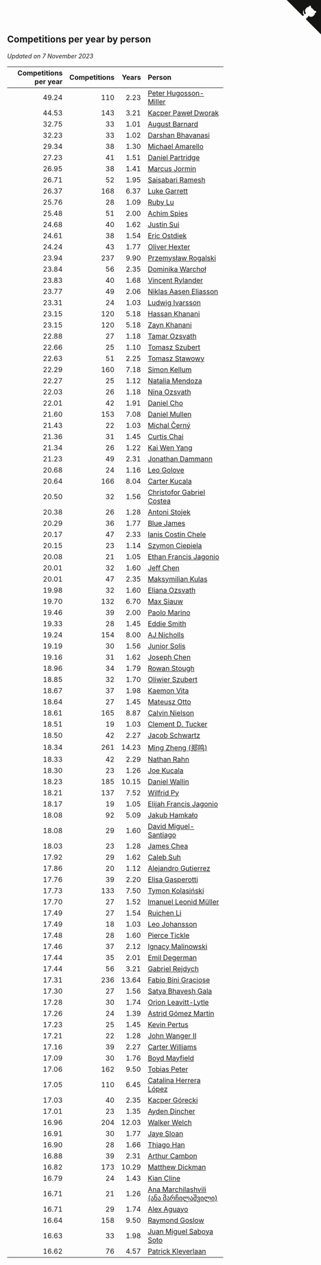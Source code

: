 ## Competitions per year by person

*Updated on  7 November 2023*

| Competitions per year | Competitions | Years | Person |
| ---: | ---: | ---: | :--- |
| 49.24 | 110 | 2.23 | [Peter Hugosson-Miller](https://www.worldcubeassociation.org/persons/2021HUGO01) |
| 44.53 | 143 | 3.21 | [Kacper Paweł Dworak](https://www.worldcubeassociation.org/persons/2020DWOR01) |
| 32.75 | 33 | 1.01 | [August Barnard](https://www.worldcubeassociation.org/persons/2022BARN21) |
| 32.23 | 33 | 1.02 | [Darshan Bhavanasi](https://www.worldcubeassociation.org/persons/2022BHAV01) |
| 29.34 | 38 | 1.30 | [Michael Amarello](https://www.worldcubeassociation.org/persons/2022AMAR09) |
| 27.23 | 41 | 1.51 | [Daniel Partridge](https://www.worldcubeassociation.org/persons/2022PART02) |
| 26.95 | 38 | 1.41 | [Marcus Jormin](https://www.worldcubeassociation.org/persons/2022JORM01) |
| 26.71 | 52 | 1.95 | [Saisabari Ramesh](https://www.worldcubeassociation.org/persons/2021RAME01) |
| 26.37 | 168 | 6.37 | [Luke Garrett](https://www.worldcubeassociation.org/persons/2017GARR05) |
| 25.76 | 28 | 1.09 | [Ruby Lu](https://www.worldcubeassociation.org/persons/2022LURU01) |
| 25.48 | 51 | 2.00 | [Achim Spies](https://www.worldcubeassociation.org/persons/2021SPIE01) |
| 24.68 | 40 | 1.62 | [Justin Sui](https://www.worldcubeassociation.org/persons/2022SUIJ01) |
| 24.61 | 38 | 1.54 | [Eric Ostdiek](https://www.worldcubeassociation.org/persons/2022OSTD01) |
| 24.24 | 43 | 1.77 | [Oliver Hexter](https://www.worldcubeassociation.org/persons/2022HEXT01) |
| 23.94 | 237 | 9.90 | [Przemysław Rogalski](https://www.worldcubeassociation.org/persons/2013ROGA02) |
| 23.84 | 56 | 2.35 | [Dominika Warchoł](https://www.worldcubeassociation.org/persons/2021WARC01) |
| 23.83 | 40 | 1.68 | [Vincent Rylander](https://www.worldcubeassociation.org/persons/2022RYLA01) |
| 23.77 | 49 | 2.06 | [Niklas Aasen Eliasson](https://www.worldcubeassociation.org/persons/2021ELIA01) |
| 23.31 | 24 | 1.03 | [Ludwig Ivarsson](https://www.worldcubeassociation.org/persons/2022IVAR01) |
| 23.15 | 120 | 5.18 | [Hassan Khanani](https://www.worldcubeassociation.org/persons/2018KHAN26) |
| 23.15 | 120 | 5.18 | [Zayn Khanani](https://www.worldcubeassociation.org/persons/2018KHAN28) |
| 22.88 | 27 | 1.18 | [Tamar Ozsvath](https://www.worldcubeassociation.org/persons/2022OZSV04) |
| 22.66 | 25 | 1.10 | [Tomasz Szubert](https://www.worldcubeassociation.org/persons/2022SZUB02) |
| 22.63 | 51 | 2.25 | [Tomasz Stawowy](https://www.worldcubeassociation.org/persons/2021STAW01) |
| 22.29 | 160 | 7.18 | [Simon Kellum](https://www.worldcubeassociation.org/persons/2016KELL12) |
| 22.27 | 25 | 1.12 | [Natalia Mendoza](https://www.worldcubeassociation.org/persons/2022MEND24) |
| 22.03 | 26 | 1.18 | [Nina Ozsvath](https://www.worldcubeassociation.org/persons/2022OZSV03) |
| 22.01 | 42 | 1.91 | [Daniel Cho](https://www.worldcubeassociation.org/persons/2021CHOD01) |
| 21.60 | 153 | 7.08 | [Daniel Mullen](https://www.worldcubeassociation.org/persons/2016MULL04) |
| 21.43 | 22 | 1.03 | [Michal Černý](https://www.worldcubeassociation.org/persons/2022CERN03) |
| 21.36 | 31 | 1.45 | [Curtis Chai](https://www.worldcubeassociation.org/persons/2022CHAI02) |
| 21.34 | 26 | 1.22 | [Kai Wen Yang](https://www.worldcubeassociation.org/persons/2022YANG19) |
| 21.23 | 49 | 2.31 | [Jonathan Dammann](https://www.worldcubeassociation.org/persons/2021DAMM01) |
| 20.68 | 24 | 1.16 | [Leo Golove](https://www.worldcubeassociation.org/persons/2022GOLO02) |
| 20.64 | 166 | 8.04 | [Carter Kucala](https://www.worldcubeassociation.org/persons/2015KUCA01) |
| 20.50 | 32 | 1.56 | [Christofor Gabriel Costea](https://www.worldcubeassociation.org/persons/2022COST03) |
| 20.38 | 26 | 1.28 | [Antoni Stojek](https://www.worldcubeassociation.org/persons/2022STOJ03) |
| 20.29 | 36 | 1.77 | [Blue James](https://www.worldcubeassociation.org/persons/2022JAME01) |
| 20.17 | 47 | 2.33 | [Ianis Costin Chele](https://www.worldcubeassociation.org/persons/2021CHEL01) |
| 20.15 | 23 | 1.14 | [Szymon Ciepiela](https://www.worldcubeassociation.org/persons/2022CIEP01) |
| 20.08 | 21 | 1.05 | [Ethan Francis Jagonio](https://www.worldcubeassociation.org/persons/2022JAGO03) |
| 20.01 | 32 | 1.60 | [Jeff Chen](https://www.worldcubeassociation.org/persons/2022CHEN19) |
| 20.01 | 47 | 2.35 | [Maksymilian Kulas](https://www.worldcubeassociation.org/persons/2021KULA02) |
| 19.98 | 32 | 1.60 | [Eliana Ozsvath](https://www.worldcubeassociation.org/persons/2022OZSV01) |
| 19.70 | 132 | 6.70 | [Max Siauw](https://www.worldcubeassociation.org/persons/2017SIAU02) |
| 19.46 | 39 | 2.00 | [Paolo Marino](https://www.worldcubeassociation.org/persons/2021MARI04) |
| 19.33 | 28 | 1.45 | [Eddie Smith](https://www.worldcubeassociation.org/persons/2022SMIT20) |
| 19.24 | 154 | 8.00 | [AJ Nicholls](https://www.worldcubeassociation.org/persons/2015NICH04) |
| 19.19 | 30 | 1.56 | [Junior Solis](https://www.worldcubeassociation.org/persons/2022SOLI03) |
| 19.16 | 31 | 1.62 | [Joseph Chen](https://www.worldcubeassociation.org/persons/2022CHEN16) |
| 18.96 | 34 | 1.79 | [Rowan Stough](https://www.worldcubeassociation.org/persons/2022STOU01) |
| 18.85 | 32 | 1.70 | [Oliwier Szubert](https://www.worldcubeassociation.org/persons/2022SZUB01) |
| 18.67 | 37 | 1.98 | [Kaemon Vita](https://www.worldcubeassociation.org/persons/2021VITA01) |
| 18.64 | 27 | 1.45 | [Mateusz Otto](https://www.worldcubeassociation.org/persons/2022OTTO01) |
| 18.61 | 165 | 8.87 | [Calvin Nielson](https://www.worldcubeassociation.org/persons/2014NIEL03) |
| 18.51 | 19 | 1.03 | [Clement D. Tucker](https://www.worldcubeassociation.org/persons/2022TUCK09) |
| 18.50 | 42 | 2.27 | [Jacob Schwartz](https://www.worldcubeassociation.org/persons/2021SCHW01) |
| 18.34 | 261 | 14.23 | [Ming Zheng (郑鸣)](https://www.worldcubeassociation.org/persons/2009ZHEN11) |
| 18.33 | 42 | 2.29 | [Nathan Rahn](https://www.worldcubeassociation.org/persons/2021RAHN01) |
| 18.30 | 23 | 1.26 | [Joe Kucala](https://www.worldcubeassociation.org/persons/2022KUCA01) |
| 18.23 | 185 | 10.15 | [Daniel Wallin](https://www.worldcubeassociation.org/persons/2013WALL03) |
| 18.21 | 137 | 7.52 | [Wilfrid Py](https://www.worldcubeassociation.org/persons/2016PYWI01) |
| 18.17 | 19 | 1.05 | [Elijah Francis Jagonio](https://www.worldcubeassociation.org/persons/2022JAGO02) |
| 18.08 | 92 | 5.09 | [Jakub Hamkało](https://www.worldcubeassociation.org/persons/2018HAMK01) |
| 18.08 | 29 | 1.60 | [David Miguel-Santiago](https://www.worldcubeassociation.org/persons/2022MIGU02) |
| 18.03 | 23 | 1.28 | [James Chea](https://www.worldcubeassociation.org/persons/2022CHEA05) |
| 17.92 | 29 | 1.62 | [Caleb Suh](https://www.worldcubeassociation.org/persons/2022SUHC01) |
| 17.86 | 20 | 1.12 | [Alejandro Gutierrez](https://www.worldcubeassociation.org/persons/2022GUTI09) |
| 17.76 | 39 | 2.20 | [Elisa Gasperotti](https://www.worldcubeassociation.org/persons/2021GASP01) |
| 17.73 | 133 | 7.50 | [Tymon Kolasiński](https://www.worldcubeassociation.org/persons/2016KOLA02) |
| 17.70 | 27 | 1.52 | [Imanuel Leonid Müller](https://www.worldcubeassociation.org/persons/2022MULL02) |
| 17.49 | 27 | 1.54 | [Ruichen Li](https://www.worldcubeassociation.org/persons/2022LIRU02) |
| 17.49 | 18 | 1.03 | [Leo Johansson](https://www.worldcubeassociation.org/persons/2022JOHA08) |
| 17.48 | 28 | 1.60 | [Pierce Tickle](https://www.worldcubeassociation.org/persons/2022TICK01) |
| 17.46 | 37 | 2.12 | [Ignacy Malinowski](https://www.worldcubeassociation.org/persons/2021MALI02) |
| 17.44 | 35 | 2.01 | [Emil Degerman](https://www.worldcubeassociation.org/persons/2021DEGE01) |
| 17.44 | 56 | 3.21 | [Gabriel Rejdych](https://www.worldcubeassociation.org/persons/2020REJD01) |
| 17.31 | 236 | 13.64 | [Fabio Bini Graciose](https://www.worldcubeassociation.org/persons/2010GRAC02) |
| 17.30 | 27 | 1.56 | [Satya Bhavesh Gala](https://www.worldcubeassociation.org/persons/2022GALA03) |
| 17.28 | 30 | 1.74 | [Orion Leavitt-Lytle](https://www.worldcubeassociation.org/persons/2022LEAV01) |
| 17.26 | 24 | 1.39 | [Astrid Gómez Martin](https://www.worldcubeassociation.org/persons/2022MART26) |
| 17.23 | 25 | 1.45 | [Kevin Pertus](https://www.worldcubeassociation.org/persons/2022PERT01) |
| 17.21 | 22 | 1.28 | [John Wanger II](https://www.worldcubeassociation.org/persons/2022WANG39) |
| 17.16 | 39 | 2.27 | [Carter Williams](https://www.worldcubeassociation.org/persons/2021WILL06) |
| 17.09 | 30 | 1.76 | [Boyd Mayfield](https://www.worldcubeassociation.org/persons/2022MAYF01) |
| 17.06 | 162 | 9.50 | [Tobias Peter](https://www.worldcubeassociation.org/persons/2014PETE03) |
| 17.05 | 110 | 6.45 | [Catalina Herrera López](https://www.worldcubeassociation.org/persons/2017LOPE31) |
| 17.03 | 40 | 2.35 | [Kacper Górecki](https://www.worldcubeassociation.org/persons/2021GORE01) |
| 17.01 | 23 | 1.35 | [Ayden Dincher](https://www.worldcubeassociation.org/persons/2022DINC01) |
| 16.96 | 204 | 12.03 | [Walker Welch](https://www.worldcubeassociation.org/persons/2011WELC01) |
| 16.91 | 30 | 1.77 | [Jaye Sloan](https://www.worldcubeassociation.org/persons/2022SLOA01) |
| 16.90 | 28 | 1.66 | [Thiago Han](https://www.worldcubeassociation.org/persons/2022HANT01) |
| 16.88 | 39 | 2.31 | [Arthur Cambon](https://www.worldcubeassociation.org/persons/2021CAMB01) |
| 16.82 | 173 | 10.29 | [Matthew Dickman](https://www.worldcubeassociation.org/persons/2013DICK01) |
| 16.79 | 24 | 1.43 | [Kian Cline](https://www.worldcubeassociation.org/persons/2022CLIN01) |
| 16.71 | 21 | 1.26 | [Ana Marchilashvili (ანა მარჩილაშვილი)](https://www.worldcubeassociation.org/persons/2022MARC10) |
| 16.71 | 29 | 1.74 | [Alex Aguayo](https://www.worldcubeassociation.org/persons/2022AGUA01) |
| 16.64 | 158 | 9.50 | [Raymond Goslow](https://www.worldcubeassociation.org/persons/2014GOSL01) |
| 16.63 | 33 | 1.98 | [Juan Miguel Saboya Soto](https://www.worldcubeassociation.org/persons/2021SOTO01) |
| 16.62 | 76 | 4.57 | [Patrick Kleverlaan](https://www.worldcubeassociation.org/persons/2019KLEV01) |


<a href="https://github.com/jonatanklosko/wca_statistics" class="github-corner" aria-label="View source on Github"><svg width="80" height="80" viewBox="0 0 250 250" style="fill:#151513; color:#fff; position: absolute; top: 0; border: 0; right: 0;" aria-hidden="true"><path d="M0,0 L115,115 L130,115 L142,142 L250,250 L250,0 Z"></path><path d="M128.3,109.0 C113.8,99.7 119.0,89.6 119.0,89.6 C122.0,82.7 120.5,78.6 120.5,78.6 C119.2,72.0 123.4,76.3 123.4,76.3 C127.3,80.9 125.5,87.3 125.5,87.3 C122.9,97.6 130.6,101.9 134.4,103.2" fill="currentColor" style="transform-origin: 130px 106px;" class="octo-arm"></path><path d="M115.0,115.0 C114.9,115.1 118.7,116.5 119.8,115.4 L133.7,101.6 C136.9,99.2 139.9,98.4 142.2,98.6 C133.8,88.0 127.5,74.4 143.8,58.0 C148.5,53.4 154.0,51.2 159.7,51.0 C160.3,49.4 163.2,43.6 171.4,40.1 C171.4,40.1 176.1,42.5 178.8,56.2 C183.1,58.6 187.2,61.8 190.9,65.4 C194.5,69.0 197.7,73.2 200.1,77.6 C213.8,80.2 216.3,84.9 216.3,84.9 C212.7,93.1 206.9,96.0 205.4,96.6 C205.1,102.4 203.0,107.8 198.3,112.5 C181.9,128.9 168.3,122.5 157.7,114.1 C157.9,116.9 156.7,120.9 152.7,124.9 L141.0,136.5 C139.8,137.7 141.6,141.9 141.8,141.8 Z" fill="currentColor" class="octo-body"></path></svg></a><style>.github-corner:hover .octo-arm{animation:octocat-wave 560ms ease-in-out}@keyframes octocat-wave{0%,100%{transform:rotate(0)}20%,60%{transform:rotate(-25deg)}40%,80%{transform:rotate(10deg)}}@media (max-width:500px){.github-corner:hover .octo-arm{animation:none}.github-corner .octo-arm{animation:octocat-wave 560ms ease-in-out}}</style>
